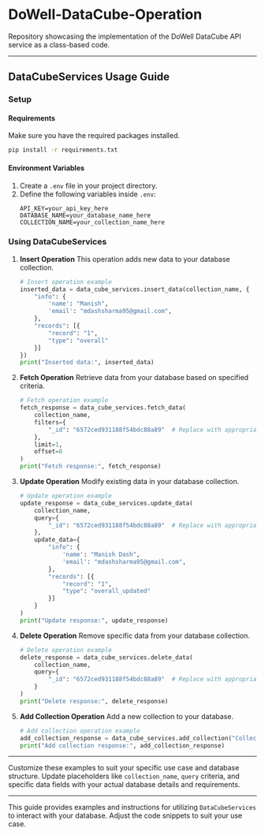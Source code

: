 # DoWell-DataCube-Operation
Repository showcasing the implementation of the DoWell DataCube API service as a class-based code.

---

## DataCubeServices Usage Guide

### Setup

#### Requirements
Make sure you have the required packages installed.
```bash
pip install -r requirements.txt
```

#### Environment Variables
1. Create a `.env` file in your project directory.
2. Define the following variables inside `.env`:
    ```dotenv
    API_KEY=your_api_key_here
    DATABASE_NAME=your_database_name_here
    COLLECTION_NAME=your_collection_name_here
    ```

### Using DataCubeServices

1. **Insert Operation**
   This operation adds new data to your database collection.

    ```python
    # Insert operation example
    inserted_data = data_cube_services.insert_data(collection_name, {
        "info": {
            'name': "Manish",
            'email': "mdashsharma95@gmail.com",
        },
        "records": [{
            "record": "1",
            "type": "overall"
        }]
    })
    print("Inserted data:", inserted_data)
    ```

2. **Fetch Operation**
   Retrieve data from your database based on specified criteria.

    ```python
    # Fetch operation example
    fetch_response = data_cube_services.fetch_data(
        collection_name, 
        filters={
            "_id": "6572ced931188f54bdc88a89"  # Replace with appropriate filter criteria
        }, 
        limit=1, 
        offset=0
    )
    print("Fetch response:", fetch_response)
    ```

3. **Update Operation**
   Modify existing data in your database collection.

    ```python
    # Update operation example
    update_response = data_cube_services.update_data(
        collection_name,  
        query={
            "_id": "6572ced931188f54bdc88a89"  # Replace with appropriate filter criteria
        }, 
        update_data={
            "info": {
                'name': "Manish Dash",
                'email': "mdashsharma95@gmail.com",
            },
            "records": [{
                "record": "1",
                "type": "overall_updated"
            }]
        }
    )
    print("Update response:", update_response)
    ```

4. **Delete Operation**
   Remove specific data from your database collection.

    ```python
    # Delete operation example
    delete_response = data_cube_services.delete_data(
        collection_name, 
        query={
            "_id": "6572ced931188f54bdc88a89"  # Replace with appropriate filter criteria
        }
    )
    print("Delete response:", delete_response)
    ```

5. **Add Collection Operation**
   Add a new collection to your database.

    ```python
    # Add collection operation example
    add_collection_response = data_cube_services.add_collection("Collection_4")
    print("Add collection response:", add_collection_response)
    ```

---

Customize these examples to suit your specific use case and database structure. Update placeholders like `collection_name`, `query` criteria, and specific data fields with your actual database details and requirements.

--- 

This guide provides examples and instructions for utilizing `DataCubeServices` to interact with your database. Adjust the code snippets to suit your use case.
